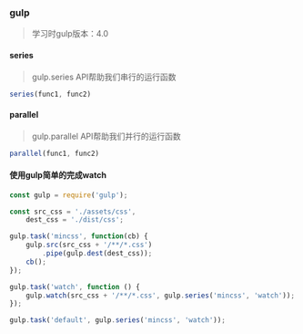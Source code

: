 ### gulp

> 学习时gulp版本：4.0



#### series

> gulp.series API帮助我们串行的运行函数

```` javascript
series(func1, func2)
````



#### parallel

> gulp.parallel API帮助我们并行的运行函数

``` javascript
parallel(func1, func2)
```







#### 使用gulp简单的完成watch

``` javascript
const gulp = require('gulp');

const src_css = './assets/css',
	dest_css = './dist/css';

gulp.task('mincss', function(cb) {
	gulp.src(src_css + '/**/*.css')
		.pipe(gulp.dest(dest_css));
	cb();
});

gulp.task('watch', function () {
	gulp.watch(src_css + '/**/*.css', gulp.series('mincss', 'watch'));
});

gulp.task('default', gulp.series('mincss', 'watch'));
```



#### 
